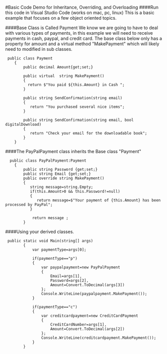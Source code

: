 #Basic Code Demo for Inheritance, Overriding, and Overloading
####Run this code in Visual Studio Code (works on mac, pc, linux)
This is a basic example that focuses on a few object oriented topics. 

####Base Class is Called Payment
We know we are going to have to deal with various types of payments, in this example we will need to receive payments in cash,
paypal, and credit card. The base class below only has a property for amount and a virtual method "MakePayment" which will likely need to 
modified in sub classes.
```
 public class Payment
    {
        public decimal Amount{get;set;}

        public virtual  string MakePayment()
        {
          return $"You paid ${this.Amount} in Cash ";
        }

        public string SendConfirmation(string email)
        {
           return "You purchased several nice items"; 
        }

        public string SendConfirmation(string email, bool digitalDownload)
        {
           return "Check your email for the downloadable book"; 
        }
    }

```
####The PayPalPayment class inherits the Base class "Payment"
```
  public class PayPalPayment:Payment
    {
        public string Password {get;set;}
        public string Email {get;set;}
        public override string MakePayment()
        {
           string message=string.Empty;
           if(this.Amount>0 && this.Password!=null)
           {
              return message=$"Your payment of {this.Amount} has been processed by PayPal"; 
           }

            return message ;
        }

```
####Using your derived classes. 

```
 public static void Main(string[] args)
        {          
            var paymentType=args[0];
            
            if(paymentType=="p")
            {
                var paypalpayment=new PayPalPayment
                {
                    Email=args[1],
                    Password=args[2],
                    Amount=Convert.ToDecimal(args[3])
                };
                Console.WriteLine(paypalpayment.MakePayment());
            }

            if(paymentType=="c")
            {
                var creditcardpayment=new CreditCardPayment
                {
                    CreditCardNumber=args[1],
                    Amount=Convert.ToDecimal(args[2])
                };
                Console.WriteLine(creditcardpayment.MakePayment());
            }
        }
```

